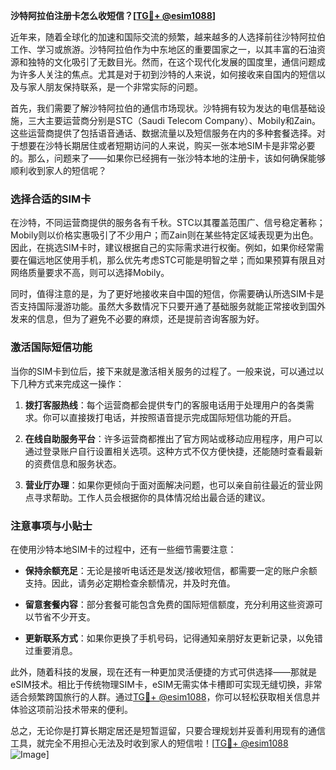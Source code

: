 **沙特阿拉伯注册卡怎么收短信？[[TG💪+ @esim1088](https://t.me/s/esim1088)]**

近年来，随着全球化的加速和国际交流的频繁，越来越多的人选择前往沙特阿拉伯工作、学习或旅游。沙特阿拉伯作为中东地区的重要国家之一，以其丰富的石油资源和独特的文化吸引了无数目光。然而，在这个现代化发展的国度里，通信问题成为许多人关注的焦点。尤其是对于初到沙特的人来说，如何接收来自国内的短信以及与家人朋友保持联系，是一个非常实际的问题。

首先，我们需要了解沙特阿拉伯的通信市场现状。沙特拥有较为发达的电信基础设施，三大主要运营商分别是STC（Saudi Telecom Company）、Mobily和Zain。这些运营商提供了包括语音通话、数据流量以及短信服务在内的多种套餐选择。对于想要在沙特长期居住或者短期访问的人来说，购买一张本地SIM卡是非常必要的。那么，问题来了——如果你已经拥有一张沙特本地的注册卡，该如何确保能够顺利收到家人的短信呢？

### **选择合适的SIM卡**

在沙特，不同运营商提供的服务各有千秋。STC以其覆盖范围广、信号稳定著称；Mobily则以价格实惠吸引了不少用户；而Zain则在某些特定区域表现更为出色。因此，在挑选SIM卡时，建议根据自己的实际需求进行权衡。例如，如果你经常需要在偏远地区使用手机，那么优先考虑STC可能是明智之举；而如果预算有限且对网络质量要求不高，则可以选择Mobily。

同时，值得注意的是，为了更好地接收来自中国的短信，你需要确认所选SIM卡是否支持国际漫游功能。虽然大多数情况下只要开通了基础服务就能正常接收到国外发来的信息，但为了避免不必要的麻烦，还是提前咨询客服为好。

### **激活国际短信功能**

当你的SIM卡到位后，接下来就是激活相关服务的过程了。一般来说，可以通过以下几种方式来完成这一操作：

1. **拨打客服热线**：每个运营商都会提供专门的客服电话用于处理用户的各类需求。你可以直接拨打电话，并按照语音提示完成国际短信功能的开启。
   
2. **在线自助服务平台**：许多运营商都推出了官方网站或移动应用程序，用户可以通过登录账户自行设置相关选项。这种方式不仅方便快捷，还能随时查看最新的资费信息和服务状态。

3. **营业厅办理**：如果你更倾向于面对面解决问题，也可以亲自前往最近的营业网点寻求帮助。工作人员会根据你的具体情况给出最合适的建议。

### **注意事项与小贴士**

在使用沙特本地SIM卡的过程中，还有一些细节需要注意：

- **保持余额充足**：无论是接听电话还是发送/接收短信，都需要一定的账户余额支持。因此，请务必定期检查余额情况，并及时充值。
  
- **留意套餐内容**：部分套餐可能包含免费的国际短信额度，充分利用这些资源可以节省不少开支。
  
- **更新联系方式**：如果你更换了手机号码，记得通知亲朋好友更新记录，以免错过重要消息。

此外，随着科技的发展，现在还有一种更加灵活便捷的方式可供选择——那就是eSIM技术。相比于传统物理SIM卡，eSIM无需实体卡槽即可实现无缝切换，非常适合频繁跨国旅行的人群。通过[TG💪+ @esim1088](https://t.me/s/esim1088)，你可以轻松获取相关信息并体验这项前沿技术带来的便利。

总之，无论你是打算长期定居还是短暂逗留，只要合理规划并妥善利用现有的通信工具，就完全不用担心无法及时收到家人的短信啦！[[TG💪+ @esim1088](https://t.me/s/esim1088) ![Image](https://i.postimg.cc/4NQfJmqS/Snipaste-2025-05-13-00-14-12.png)]